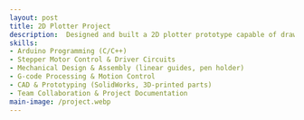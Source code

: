 ```yaml
---
layout: post
title: 2D Plotter Project
description:  Designed and built a 2D plotter prototype capable of drawing patterns and shapes on paper using stepper motors, timing belts, and a pen holder. The system was controlled by an Arduino microcontroller with G-code-based commands, translating digital input into precise 2D movements. The project demonstrated the integration of mechanics, electronics, and software into a functional mechatronic system.
skills: 
- Arduino Programming (C/C++)
- Stepper Motor Control & Driver Circuits
- Mechanical Design & Assembly (linear guides, pen holder)
- G-code Processing & Motion Control
- CAD & Prototyping (SolidWorks, 3D-printed parts)
- Team Collaboration & Project Documentation
main-image: /project.webp 
---
```

